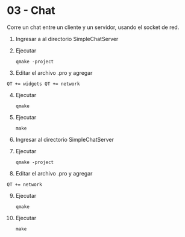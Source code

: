 # 03 - Chat

Corre un chat entre un cliente y un servidor, usando el socket de red.

1) Ingresar a al directorio SimpleChatServer

2) Ejecutar 

	`qmake -project`

3) Editar el archivo .pro y agregar

`QT += widgets
QT += network`

4) Ejecutar

	`qmake`

5) Ejecutar

	`make`

6) Ingresar al directorio SimpleChatServer

7) Ejecutar 

	`qmake -project`

8) Editar el archivo .pro y agregar

`QT += network`

9) Ejecutar

	`qmake`

10) Ejecutar

	`make`